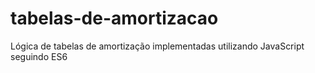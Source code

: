 # tabelas-de-amortizacao
Lógica de tabelas de amortização implementadas utilizando JavaScript seguindo ES6
